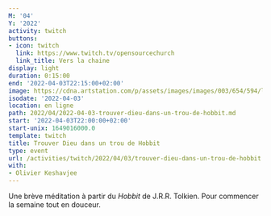 ```yaml
---
M: '04'
Y: '2022'
activity: twitch
buttons:
- icon: twitch
  link: https://www.twitch.tv/opensourcechurch
  link_title: Vers la chaine
display: light
duration: 0:15:00
end: '2022-04-03T22:15:00+02:00'
image: https://cdna.artstation.com/p/assets/images/images/003/654/594/large/sam-robberechts-finalrender1.jpg
isodate: '2022-04-03'
location: en ligne
path: 2022/04/2022-04-03-trouver-dieu-dans-un-trou-de-hobbit.md
start: '2022-04-03T22:00:00+02:00'
start-unix: 1649016000.0
template: twitch
title: Trouver Dieu dans un trou de Hobbit
type: event
url: /activities/twitch/2022/04/03/trouver-dieu-dans-un-trou-de-hobbit
with:
- Olivier Keshavjee
---
```

Une brève méditation à partir du *Hobbit* de J.R.R. Tolkien. Pour commencer la semaine tout en douceur.
